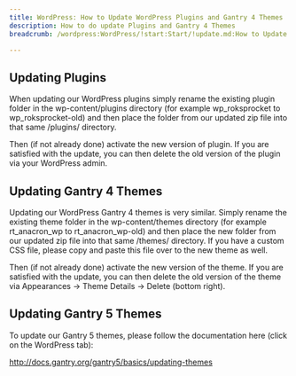 ```yaml
---
title: WordPress: How to Update WordPress Plugins and Gantry 4 Themes
description: How to do update Plugins and Gantry 4 Themes
breadcrumb: /wordpress:WordPress/!start:Start/!update.md:How to Update

---
```


Updating Plugins
-----

[](assets/update1.jpg)

When updating our WordPress plugins simply rename the existing plugin folder in the wp-content/plugins directory (for example wp_roksprocket to wp_roksprocket-old) and then place the folder from our updated zip file into that same /plugins/ directory. 

[](assets/update2.jpg)

Then (if not already done) activate the new version of plugin. If you are satisfied with the update, you can then delete the old version of the plugin via your WordPress admin.

Updating Gantry 4 Themes
-----

[](assets/update3.jpg)

Updating our WordPress Gantry 4 themes is very similar. Simply rename the existing theme folder in the wp-content/themes directory (for example rt_anacron_wp to rt_anacron_wp-old) and then place the new folder from our updated zip file into that same /themes/ directory. If you have a custom CSS file, please copy and paste this file over to the new theme as well.

[](assets/update4.jpg)

Then (if not already done) activate the new version of the theme. If you are satisfied with the update, you can then delete the old version of the theme via Appearances -> Theme Details -> Delete (bottom right).

Updating Gantry 5 Themes
-----

To update our Gantry 5 themes, please follow the documentation here (click on the WordPress tab):

http://docs.gantry.org/gantry5/basics/updating-themes